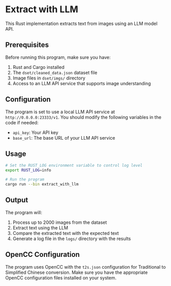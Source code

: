 # Extract with LLM

This Rust implementation extracts text from images using an LLM model API.

## Prerequisites

Before running this program, make sure you have:

1. Rust and Cargo installed
2. The `dset/cleaned_data.json` dataset file
3. Image files in `dset/imgs/` directory
4. Access to an LLM API service that supports image understanding

## Configuration

The program is set to use a local LLM API service at `http://0.0.0.0:23333/v1`. You should modify the following variables in the code if needed:

- `api_key`: Your API key
- `base_url`: The base URL of your LLM API service

## Usage

```bash
# Set the RUST_LOG environment variable to control log level
export RUST_LOG=info

# Run the program
cargo run --bin extract_with_llm
```

## Output

The program will:

1. Process up to 2000 images from the dataset
2. Extract text using the LLM
3. Compare the extracted text with the expected text
4. Generate a log file in the `logs/` directory with the results

## OpenCC Configuration

The program uses OpenCC with the `t2s.json` configuration for Traditional to Simplified Chinese conversion. Make sure you have the appropriate OpenCC configuration files installed on your system.